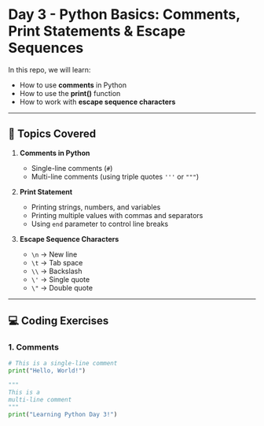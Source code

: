 # Day 3 - Python Basics: Comments, Print Statements & Escape Sequences

In this repo, we will learn:
- How to use **comments** in Python
- How to use the **print()** function
- How to work with **escape sequence characters**

---

## 📝 Topics Covered
1. **Comments in Python**
   - Single-line comments (`#`)
   - Multi-line comments (using triple quotes `'''` or `"""`)

2. **Print Statement**
   - Printing strings, numbers, and variables
   - Printing multiple values with commas and separators
   - Using `end` parameter to control line breaks

3. **Escape Sequence Characters**
   - `\n` → New line  
   - `\t` → Tab space  
   - `\\` → Backslash  
   - `\'` → Single quote  
   - `\"` → Double quote  

---

## 💻 Coding Exercises

### 1. Comments
```python
# This is a single-line comment
print("Hello, World!")

"""
This is a 
multi-line comment
"""
print("Learning Python Day 3!")

